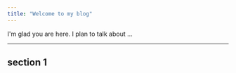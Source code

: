 ```yaml
---
title: "Welcome to my blog"
---
```


I'm glad you are here. I plan to talk about ...

---
section 1
---
